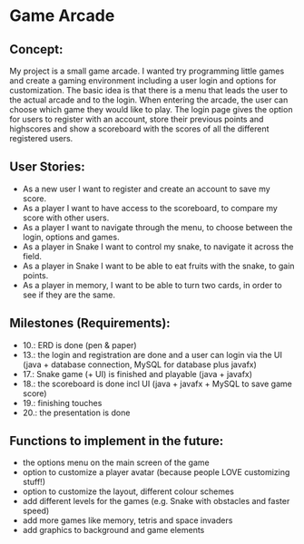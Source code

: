 # Game Arcade

## Concept:

My project is a small game arcade. I wanted try programming little games and create a gaming environment including a user login and options for customization.
The basic idea is that there is a menu that leads the user to the actual arcade and to the login. When entering the arcade, the user can choose which game
they would like to play. The login page gives the option for users to register with an account, store their previous points and highscores and show a scoreboard with the 
scores of all the different registered users.

## User Stories:

- As a new user I want to register and create an account to save my score.
- As a player I want to have access to the scoreboard, to compare my score with other users.
- As a player I want to navigate through the menu, to choose between the login, options and games.
- As a player in Snake I want to control my snake, to navigate it across the field.
- As a player in Snake I want to be able to eat fruits with the snake, to gain points.
- As a player in memory, I want to be able to turn two cards, in order to see if they are the same.

## Milestones (Requirements):

- 10.: ERD is done (pen & paper)
- 13.: the login and registration are done and a user can login via the UI (java + database connection, MySQL for database plus javafx)
- 17.: Snake game (+ UI) is finished and playable (java + javafx)
- 18.: the scoreboard is done incl UI (java + javafx + MySQL to save game score)
- 19.: finishing touches
- 20.: the presentation is done

## Functions to implement in the future:
- the options menu on the main screen of the game
- option to customize a player avatar (because people LOVE customizing stuff!)
- option to customize the layout, different colour schemes
- add different levels for the games (e.g. Snake with obstacles and faster speed)
- add more games like memory, tetris and space invaders
- add graphics to background and game elements
